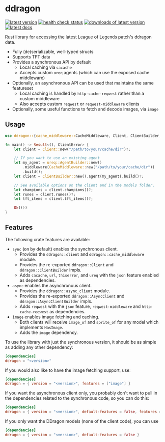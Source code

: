 # ddragon

[![latest version](https://img.shields.io/crates/v/ddragon?style=flat-square)](https://crates.io/crates/ddragon) [![health check status](https://img.shields.io/github/actions/workflow/status/kade-robertson/ddragon/health.yml?label=health&style=flat-square)](https://github.com/kade-robertson/ddragon/actions/workflows/health.yml) [![downloads of latest version](https://img.shields.io/crates/d/ddragon?style=flat-square)](https://crates.io/crates/ddragon) [![latest docs](https://img.shields.io/docsrs/ddragon?style=flat-square)](https://docs.rs/ddragon/latest/ddragon/)

Rust library for accessing the latest League of Legends patch's ddragon data.

- Fully (de)serializable, well-typed structs
- Supports TFT data
- Provides a synchronous API by default
  - Local caching via `cacache`
  - Accepts custom `ureq` agents (which can use the exposed cache middleware)
- Optionally, an asynchronous API can be used that maintains the same featureset
  - Local caching is handled by `http-cache-reqwest` rather than a custom middleware
  - Also accepts custom `reqwest` or `reqwest-middleware` clients
- Optionally, some useful functions to fetch and decode images, via `image`

## Usage

```rust
use ddragon::{cache_middleware::CacheMiddleware, Client, ClientBuilder, ClientError};

fn main() -> Result<(), ClientError> {
    let client = Client::new("/path/to/your/cache/dir")?;

    // If you want to use an existing agent
    let my_agent = ureq::AgentBuilder::new()
        .middleware(CacheMiddleware::new("/path/to/your/cache/dir"))
        .build();
    let client = ClientBuilder::new().agent(my_agent).build()?;

    // See available options on the client and in the models folder.
    let champions = client.champions()?;
    let runes = client.runes()?;
    let tft_items = client.tft_items()?;

    Ok(())
}
```

## Features

The following crate features are available:

- `sync` (on by default) enables the synchronous client.
  - Provides the `ddragon::client` and `ddragon::cache_middleware` module.
  - Provides the re-exported `ddragon::Client` and `ddragon::ClientBuilder` impls.
  - Adds `cacache`, `url`, `thiserror`, and `ureq` with the `json` feature enabled as dependencies.
- `async` enables the asynchronous client.
  - Provides the `ddragon::async_client` module.
  - Provides the re-exported `ddragon::AsyncClient` and `ddragon::AsyncClientBuilder` impls.
  - Adds `reqwest` with the `json` feature, `reqwest-middleware` and `http-cache-reqwest` as dependencies.
- `image` enables image fetching and caching.
  - Both clients will receive `image_of` and `sprite_of` for any model which implements `HasImage`.
  - Adds the `image` dependency.

To use the library with just the synchronous version, it should be as simple as adding any other dependency:

```toml
[dependencies]
ddragon = "<version>"
```

If you would also like to have the image fetching support, use:

```toml
[dependencies]
ddragon = { version = "<version>", features = ["image"] }
```

If you want the asynchronous client only, you probably don't want to pull in the dependencies related to the synchronous code, so you can do this:

```toml
[dependencies]
ddragon = { version = "<version>", default-features = false, features = ["async"] }
```

If you only want the DDragon models (none of the client code), you can use

```toml
[dependencies]
ddragon = { version = "<version>", default-features = false }
```
